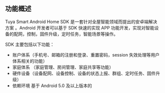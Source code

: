 ## 功能概述

Tuya Smart Android Home SDK 是一套针对全屋智能领域而提出的安卓端解决方案 。Android 开发者可以基于 SDK 快速的实现 APP 功能开发，实现对智能设备的配网，控制，固件升级，定时任务，智能场景等操作。

SDK  主要包括以下功能：

- 账户体系（手机号、邮箱的注册和登录、重置密码，session 失效处理等用户体系相关的功能）
- 家庭体系 （家庭管理、房间管理、家庭共享等功能）
- 硬件设备（设备配网、设备控制、设备的状态上报、群组、定时任务、固件升级）
- 依赖环境  基于 Android 5.0 及以上版本的
